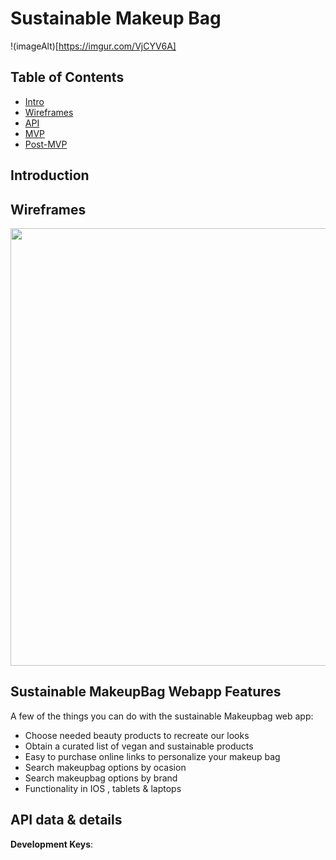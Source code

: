 # Sustainable Makeup Bag

!(imageAlt)[https://imgur.com/VjCYV6A]

## Table of Contents

- [Intro](#Introduction)
- [Wireframes](#Wireframes)
- [API](#API)
- [MVP](#MVP)
- [Post-MVP](#Post-MVP)



## Introduction






## Wireframes






<p align="center">
  <img src = "http://i.imgur.com/0iorG20.png" width=700>
</p>

## Sustainable MakeupBag Webapp Features

A few of the things you can do with the sustainable Makeupbag web app:

* Choose needed beauty products to recreate our looks
* Obtain a curated list of vegan and sustainable products
* Easy to purchase online links to personalize your makeup bag 
* Search makeupbag options by ocasion 
* Search makeupbag options by brand 
* Functionality in IOS , tablets & laptops


## API data & details

**Development Keys**: 


